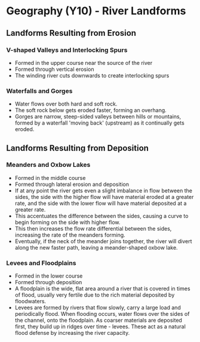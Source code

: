 # Geography (Y10) - River Landforms
## Landforms Resulting from Erosion
### V-shaped Valleys and Interlocking Spurs
* Formed in the upper course near the source of the river
* Formed through vertical erosion
* The winding river cuts downwards to create interlocking spurs
### Waterfalls and Gorges
* Water flows over both hard and soft rock. 
* The soft rock below gets eroded faster, forming an overhang.
* Gorges are narrow, steep-sided valleys between hills or mountains, formed by a waterfall 'moving back' (upstream) as it continually gets eroded.

## Landforms Resulting from Deposition
### Meanders and Oxbow Lakes
* Formed in the middle course
* Formed through lateral erosion and deposition
* If at any point the river gets even a slight imbalance in flow between the sides, the side with the higher flow will have material eroded at a greater rate, and the side with the lower flow will have material deposited at a greater rate.
* This accentuates the difference between the sides, causing a curve to begin forming on the side with higher flow.
* This then increases the flow rate differential between the sides, increasing the rate of the meanders forming.
* Eventually, if the neck of the meander joins together, the river will divert along the new faster path, leaving a meander-shaped oxbow lake.
### Levees and Floodplains
* Formed in the lower course
* Formed through deposition
* A floodplain is the wide, flat area around a river that is covered in times of flood, usually very fertile due to the rich material deposited by floodwaters.
* Levees are formed by rivers that flow slowly, carry a large load and periodically flood. When flooding occurs, water flows over the sides of the channel, onto the floodplain. As coarser materials are deposited first, they build up in ridges over time - levees. These act as a natural flood defense by increasing the river capacity.